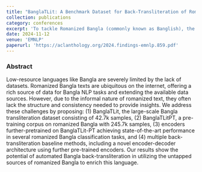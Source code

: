 ```yaml
---
title: "BanglaTLit: A Benchmark Dataset for Back-Transliteration of Romanized Bangla"
collection: publications
category: conferences
excerpt: 'To tackle Romanized Bangla (commonly known as Banglish), the most widely used text form on social media, we introduce BanglaTLit and BanglaTLit-PT — two large-scale datasets that fuel state-of-the-art performance in Banglish NLP. Our novel back-transliteration techniques and further-pretrained encoders unlock the full potential of this noisy yet rich linguistic resource.'
date: 2024-11-12
venue: 'EMNLP'
paperurl: 'https://aclanthology.org/2024.findings-emnlp.859.pdf'
---
```

### Abstract

Low-resource languages like Bangla are severely limited by the lack of datasets. Romanized Bangla texts are ubiquitous on the internet, offering a rich source of data for Bangla NLP tasks and extending the available data sources. However, due to the informal nature of romanized text, they often lack the structure and consistency needed to provide insights. We address these challenges by proposing: (1) BanglaTLit, the large-scale Bangla transliteration dataset consisting of 42.7k samples, (2) BanglaTLitPT, a pre-training corpus on romanized Bangla with 245.7k samples, (3) encoders further-pretrained on BanglaTLit-PT achieving state-of-the-art performance in several romanized Bangla classification tasks, and (4) multiple back-transliteration baseline methods, including a novel encoder-decoder architecture using further pre-trained encoders. Our results show the potential of automated Bangla back-transliteration in utilizing the untapped sources of romanized Bangla to enrich this language.
